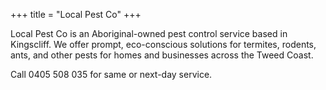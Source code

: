 +++
title = "Local Pest Co"
+++

Local Pest Co is an Aboriginal-owned pest control service based in Kingscliff.
We offer prompt, eco-conscious solutions for termites, rodents, ants, and other
pests for homes and businesses across the Tweed Coast.

Call 0405 508 035 for same or next-day service.
